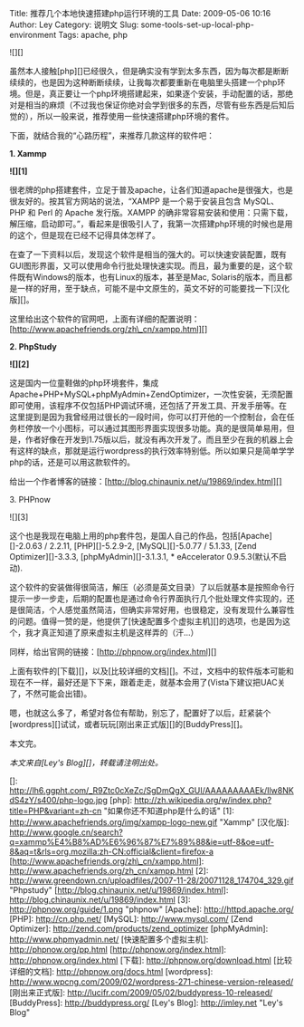 Title: 推荐几个本地快速搭建php运行环境的工具
Date: 2009-05-06 10:16
Author: Ley
Category: 说明文
Slug: some-tools-set-up-local-php-environment
Tags: apache, php

![][]

虽然本人接触[php][]已经很久，但是确实没有学到太多东西，因为每次都是断断续续的，也是因为这种断断续续，让我每次都要重新在电脑里头搭建一个php环境。但是，真正要让一个php环境搭建起来，如果逐个安装，手动配置的话，那绝对是相当的麻烦（不过我也保证你绝对会学到很多的东西，尽管有些东西是后知后觉的），所以一般来说，推荐使用一些快速搭建php环境的套件。

下面，就结合我的“心路历程”，来推荐几款这样的软件吧：<!--more-->

**1. Xammp**

<strong>![][1]

</strong>

很老牌的php搭建套件，立足于普及apache，让各们知道apache是很强大，也是很友好的。按其官方网站的说法，“XAMPP
是一个易于安装且包含 MySQL、PHP 和 Perl 的 Apache 发行版。XAMPP
的确非常容易安装和使用：只需下载，解压缩，启动即可。”，看起来是很吸引人了，我第一次搭建php环境的时候也是用的这个，但是现在已经不记得具体怎样了。

在查了一下资料以后，发现这个软件是相当的强大的。可以快速安装配置，既有GUI图形界面，又可以使用命令行批处理快速实现。而且，最为重要的是，这个软件既有Windows的版本，也有Linux的版本，甚至是Mac,
Solaris的版本，而且都是一样的好用，至于缺点，可能不是中文原生的，英文不好的可能要找一下[汉化版][]。

这里给出这个软件的官网吧，上面有详细的配置说明：[http://www.apachefriends.org/zh\_cn/xampp.html][]

**2. PhpStudy**

<strong>![][2]

</strong>

这是国内一位童鞋做的php环境套件，集成Apache+PHP+MySQL+phpMyAdmin+ZendOptimizer，一次性安装，无须配置即可使用，该程序不仅包括PHP调试环境，还包括了开发工具、开发手册等。在这里提到是因为我曾经用过很长的一段时间，你可以打开他的一个控制台，会在任务栏停放一个小图标，可以通过其图形界面实现很多功能。真的是很简单易用，但是，作者好像在开发到1.75版以后，就没有再次开发了。而且至少在我的机器上会有这样的缺点，那就是运行wordpress的执行效率特别低。所以如果只是简单学学php的话，还是可以用这款软件的。

给出一个作者博客的链接：[http://blog.chinaunix.net/u/19869/index.html][]

​3. PHPnow

![][3]

这个也是我现在电脑上用的php套件包，是国人自己的作品，包括[Apache][]-2.0.63
/ 2.2.11, [PHP][]-5.2.9-2, [MySQL][]-5.0.77 / 5.1.33, [Zend
Optimizer][]-3.3.3, [phpMyAdmin][]-3.1.3.1, \* eAccelerator
0.9.5.3(默认不启动).

这个软件的安装做得很简洁，解压（必须是英文目录）了以后就基本是按照命令行提示一步一步走，后期的配置也是通过命令行界面执行几个批处理文件实现的，还是很简洁，个人感觉虽然简洁，但确实非常好用，也很稳定，没有发现什么兼容性的问题。值得一赞的是，他提供了[快速配置多个虚拟主机][]的选项，也是因为这个，我才真正知道了原来虚拟主机是这样弄的（汗...）

同样，给出官网的链接：[http://phpnow.org/index.html][]

上面有软件的[下载][]，以及[比较详细的文档][]。不过，文档中的软件版本可能和现在不一样，最好还是下下来，跟着走走，就基本会用了(Vista下建议把UAC关了，不然可能会出错)。

嗯，也就这么多了，希望对各位有帮助，别忘了，配置好了以后，赶紧装个[wordpress][]试试，或者玩玩[刚出来正式版][]的[BuddyPress][]。

本文完。

*本文来自[Ley's Blog][]，转载请注明出处。*

  []: http://lh6.ggpht.com/_R9Ztc0cXeZc/SgDmQgX_GUI/AAAAAAAAAEk/Ilw8NKdS4zY/s400/php-logo.jpg
  [php]: http://zh.wikipedia.org/w/index.php?title=PHP&variant=zh-cn
    "如果你还不知道php是什么的话"
  [1]: http://www.apachefriends.org/img/xampp-logo-new.gif "Xammp"
  [汉化版]: http://www.google.cn/search?q=xammp%E4%B8%AD%E6%96%87%E7%89%88&ie=utf-8&oe=utf-8&aq=t&rls=org.mozilla:zh-CN:official&client=firefox-a
  [http://www.apachefriends.org/zh\_cn/xampp.html]: http://www.apachefriends.org/zh_cn/xampp.html
  [2]: http://www.greendown.cn/uploadfiles/2007-11-28/20071128_174704_329.gif
    "Phpstudy"
  [http://blog.chinaunix.net/u/19869/index.html]: http://blog.chinaunix.net/u/19869/index.html
  [3]: http://phpnow.org/guide/1.png "phpnow"
  [Apache]: http://httpd.apache.org/
  [PHP]: http://cn.php.net/
  [MySQL]: http://www.mysql.com/
  [Zend Optimizer]: http://zend.com/products/zend_optimizer
  [phpMyAdmin]: http://www.phpmyadmin.net/
  [快速配置多个虚拟主机]: http://phpnow.org/pp.html
  [http://phpnow.org/index.html]: http://phpnow.org/index.html
  [下载]: http://phpnow.org/download.html
  [比较详细的文档]: http://phpnow.org/docs.html
  [wordpress]: http://www.wpcng.com/2009/02/wordpress-271-chinese-version-released/
  [刚出来正式版]: http://lucifr.com/2009/05/02/buddypress-10-released/
  [BuddyPress]: http://buddypress.org/
  [Ley's Blog]: http://imley.net "Ley's Blog"
